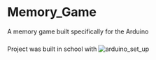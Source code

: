 # Memory_Game
A memory game built specifically for the Arduino
### 
Project was built in school with 
![arduino_set_up](https://user-images.githubusercontent.com/37458880/197661446-244d6e78-7878-449b-a998-e470028ec3ce.jpg)
